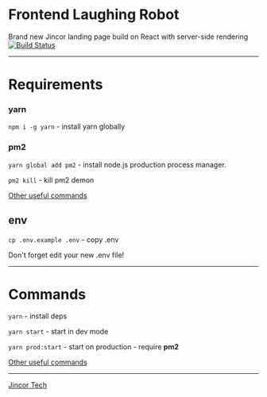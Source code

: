 # Frontend Laughing Robot
Brand new Jincor landing page build on React with server-side rendering
[![Build Status](https://travis-ci.com/JincorTech/frontend-laughing-robot.svg?token=zhVTspsPSE9j1Tuwzqe2&branch=develop)](https://travis-ci.com/JincorTech/frontend-laughing-robot)

------------------------

# Requirements

### yarn

`npm i -g yarn` - install yarn globally

### pm2

`yarn global add pm2` - install node.js production process manager.

`pm2 kill` - kill pm2 demon

[Other useful commands](https://github.com/Unitech/pm2#commands-overview)

## env

`cp .env.example .env` - copy .env

Don't forget edit your new .env file!

----------------------------

# Commands

`yarn` - install deps

`yarn start` - start in dev mode

`yarn prod:start` - start on production - require **pm2**

[Other useful commands](https://github.com/JincorTech/frontend-laughing-robot/blob/develop/package.json)

---------------------------

[Jincor Tech](https://github.com/JincorTech)
